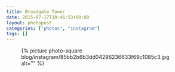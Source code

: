 ```yaml
---
title: Broadgate Tower
date: 2015-07-17T10:46:53+00:00
layout: photopost
categories: ["photos", "instagram"]
tags: []
---
```


<figure class="photo photo--square">
  {% picture photo-square blog/instagram/85bb2b6b3dd04296236633f69c1085c3.jpg alt="" %}
</figure>


